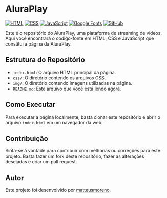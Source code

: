 # AluraPlay

[![HTML](https://img.shields.io/badge/HTML-5-red)](https://developer.mozilla.org/en-US/docs/Web/HTML)
[![CSS](https://img.shields.io/badge/CSS-3-blue)](https://developer.mozilla.org/en-US/docs/Web/CSS)
[![JavaScript](https://img.shields.io/badge/JavaScript-ES6-yellow)](https://developer.mozilla.org/en-US/docs/Web/JavaScript)
[![Google Fonts](https://img.shields.io/badge/Google%20Fonts-Roboto-orange)](https://fonts.google.com/specimen/Roboto)
[![GitHub](https://img.shields.io/badge/GitHub-matteusmoreno-green)](https://github.com/matteusmoreno)

Este é o repositório do AluraPlay, uma plataforma de streaming de vídeos. Aqui você encontrará o código-fonte em HTML, CSS e JavaScript que constitui a página da AluraPlay.

## Estrutura do Repositório

- `index.html`: O arquivo HTML principal da página.
- `css/`: O diretório contendo os arquivos CSS.
- `img/`: O diretório contendo imagens utilizadas na página.
- `README.md`: Este arquivo que você está lendo agora.

## Como Executar

Para executar a página localmente, basta clonar este repositório e abrir o arquivo `index.html` em um navegador da web.

## Contribuição

Sinta-se à vontade para contribuir com melhorias ou correções para este projeto. Basta fazer um fork deste repositório, fazer as alterações desejadas e criar um pull request.

## Autor

Este projeto foi desenvolvido por [matteusmoreno](https://github.com/matteusmoreno).

